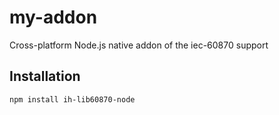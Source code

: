# my-addon

Cross-platform Node.js native addon of the iec-60870 support

## Installation
```bash
npm install ih-lib60870-node
